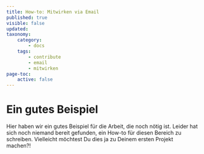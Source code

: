 ```yaml
---
title: How-to: Mitwirken via Email
published: true
visible: false
updated:
taxonomy:
    category:
        - docs
    tags:
        - contribute
        - email
        - mitwirken
page-toc:
    active: false
---
```



# Ein gutes Beispiel

Hier haben wir ein gutes Beispiel für die Arbeit, die noch nötig ist. Leider hat sich noch niemand bereit gefunden, ein How-to für diesen Bereich zu schreiben. Vielleicht möchtest Du dies ja zu Deinem ersten Projekt machen?!
